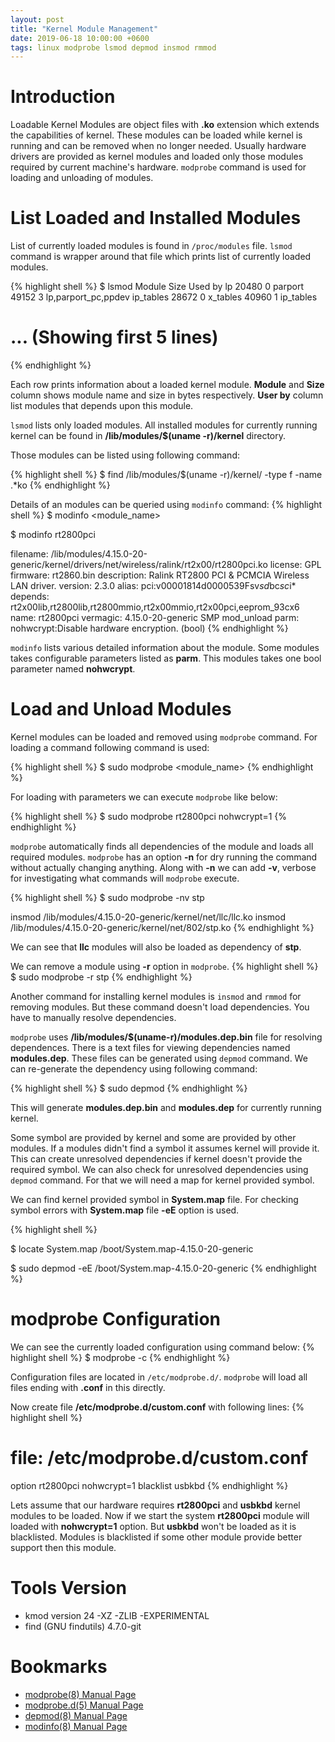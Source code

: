 ```yaml
---
layout: post
title: "Kernel Module Management"
date: 2019-06-18 10:00:00 +0600
tags: linux modprobe lsmod depmod insmod rmmod
---
```


# Introduction
Loadable Kernel Modules are object files with __.ko__ extension which extends the capabilities of kernel. These modules
can be loaded while kernel is running and can be removed when no longer needed. Usually hardware drivers are provided as
kernel modules and loaded only those modules required by current machine's hardware. `modprobe` command is used for
loading and unloading of modules.

# List Loaded and Installed Modules
List of currently loaded modules is found in `/proc/modules` file. `lsmod` command is wrapper around that file which
prints list of currently loaded modules.

{% highlight shell %}
$ lsmod
Module                  Size  Used by
lp                     20480  0
parport                49152  3 lp,parport_pc,ppdev
ip_tables              28672  0
x_tables               40960  1 ip_tables

# ... (Showing first 5 lines)
{% endhighlight %}

Each row prints information about a loaded kernel module. __Module__ and __Size__ column shows module name and size in
bytes respectively. __User by__ column list modules that depends upon this module.

`lsmod` lists only loaded modules. All installed modules for currently running kernel can be found in
__/lib/modules/$(uname -r)/kernel__ directory.

Those modules can be listed using following command:

{% highlight shell %}
$ find /lib/modules/$(uname -r)/kernel/ -type f -name .*ko
{% endhighlight %}

Details of an modules can be queried using `modinfo` command:
{% highlight shell %}
$ modinfo <module_name>

$ modinfo rt2800pci

filename:       /lib/modules/4.15.0-20-generic/kernel/drivers/net/wireless/ralink/rt2x00/rt2800pci.ko
license:        GPL
firmware:       rt2860.bin
description:    Ralink RT2800 PCI & PCMCIA Wireless LAN driver.
version:        2.3.0
alias:          pci:v00001814d0000539Fsv*sd*bc*sc*i*
depends:        rt2x00lib,rt2800lib,rt2800mmio,rt2x00mmio,rt2x00pci,eeprom_93cx6
name:           rt2800pci
vermagic:       4.15.0-20-generic SMP mod_unload 
parm:           nohwcrypt:Disable hardware encryption. (bool)
{% endhighlight %}

`modinfo` lists various detailed information about the module. Some modules takes configurable parameters listed as
__parm__. This modules takes one bool parameter named __nohwcrypt__.

# Load and Unload Modules

Kernel modules can be loaded and removed using `modprobe` command. For loading a command following command is used:

{% highlight shell %}
$ sudo modprobe <module_name>
{% endhighlight %}

For loading with parameters we can execute `modprobe` like below:

{% highlight shell %}
$ sudo modprobe rt2800pci nohwcrypt=1
{% endhighlight %}

`modprobe` automatically finds all dependencies of the module and loads all required modules. `modprobe` has an option
__-n__ for dry running the command without actually changing anything. Along with __-n__ we can add __-v__, verbose for
investigating what commands will `modprobe` execute.

{% highlight shell %}
$ sudo modprobe -nv stp

insmod /lib/modules/4.15.0-20-generic/kernel/net/llc/llc.ko 
insmod /lib/modules/4.15.0-20-generic/kernel/net/802/stp.ko
{% endhighlight %}

We can see that __llc__ modules will also be loaded as dependency of __stp__.

We can remove a module using __-r__ option in `modprobe`.
{% highlight shell %}
$ sudo modprobe -r stp
{% endhighlight %}

Another command for installing kernel modules is `insmod` and `rmmod` for removing modules. But these command doesn't
load dependencies. You have to manually resolve dependencies.

`modprobe` uses __/lib/modules/$(uname-r)/modules.dep.bin__ file for resolving dependences. There is a text files for
viewing dependencies named __modules.dep__. These files can be generated using `depmod` command. We can re-generate the
dependency using following command:

{% highlight shell %}
$ sudo depmod
{% endhighlight %}

This will generate __modules.dep.bin__ and __modules.dep__ for currently running kernel.

Some symbol are provided by kernel and some are provided by other modules. If a modules didn't find a symbol it assumes
kernel will provide it. This can create unresolved dependencies if kernel doesn't provide the required symbol. We can
also check for unresolved dependencies using `depmod` command. For that we will need a map for kernel provided symbol.

We can find kernel provided symbol in __System.map__ file. For checking symbol errors with __System.map__ file __-eE__
option is used.

{% highlight shell %}

$ locate System.map
/boot/System.map-4.15.0-20-generic

$ sudo depmod -eE /boot/System.map-4.15.0-20-generic
{% endhighlight %}

# modprobe Configuration

We can see the currently loaded configuration using command below:
{% highlight shell %}
$ modprobe -c
{% endhighlight %}

Configuration files are located in `/etc/modprobe.d/`. `modprobe` will load all files ending with __.conf__ in this
directly.

Now create file __/etc/modprobe.d/custom.conf__ with following lines:
{% highlight shell %}
# file: /etc/modprobe.d/custom.conf
option rt2800pci nohwcrypt=1
blacklist usbkbd
{% endhighlight %}

Lets assume that our hardware requires __rt2800pci__ and __usbkbd__ kernel modules to be loaded. Now if we start the
system __rt2800pci__ module will loaded with __nohwcrypt=1__ option. But __usbkbd__ won't be loaded as it is
blacklisted.  Modules is blacklisted if some other module provide better support then this module.

# Tools Version
* kmod version 24 -XZ -ZLIB -EXPERIMENTAL
* find (GNU findutils) 4.7.0-git

# Bookmarks
* [modprobe(8) Manual Page](https://linux.die.net/man/8/modprobe)
* [modprobe.d(5) Manual Page](https://linux.die.net/man/5/modprobe.d)
* [depmod(8) Manual Page](https://linux.die.net/man/8/depmod)
* [modinfo(8) Manual Page](https://linux.die.net/man/8/modinfo)
